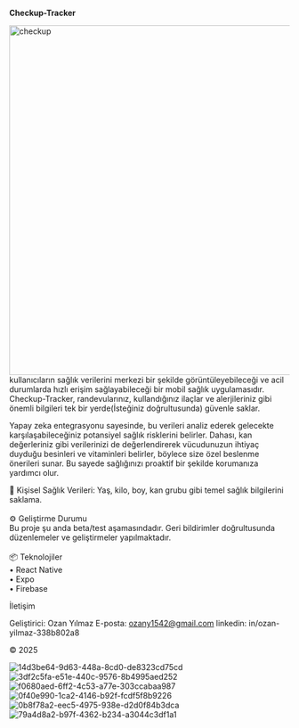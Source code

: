 <strong>Checkup-Tracker</strong><br />
	
<img width="1200" height="628" alt="checkup" src="https://github.com/user-attachments/assets/05b2a064-305b-49a4-9370-e5066c1ec30b" />
kullanıcıların sağlık verilerini merkezi bir şekilde görüntüleyebileceği ve acil durumlarda hızlı erişim sağlayabileceği bir mobil sağlık uygulamasıdır. Checkup-Tracker, randevularınız, kullandığınız ilaçlar ve alerjileriniz gibi önemli bilgileri tek bir yerde(İsteğiniz doğrultusunda) güvenle saklar.

Yapay zeka entegrasyonu sayesinde, bu verileri analiz ederek gelecekte karşılaşabileceğiniz potansiyel sağlık risklerini belirler. Dahası, kan değerleriniz gibi verilerinizi de değerlendirerek vücudunuzun ihtiyaç duyduğu besinleri ve vitaminleri belirler, böylece size özel beslenme önerileri sunar. Bu sayede sağlığınızı proaktif bir şekilde korumanıza yardımcı olur.

🧬 Kişisel Sağlık Verileri: Yaş, kilo, boy, kan grubu gibi temel sağlık bilgilerini saklama.<br>
<br>
⚙️ Geliştirme Durumu<br>
Bu proje şu anda beta/test aşamasındadır. Geri bildirimler doğrultusunda düzenlemeler ve geliştirmeler yapılmaktadır.
<br><br>
📦 Teknolojiler<br>
	•	React Native <br>
    •   Expo <br>
    •   Firebase <br>

İletişim

Geliştirici: Ozan Yılmaz
E-posta: ozany1542@gmail.com
linkedin: in/ozan-yilmaz-338b802a8

© 2025	

![14d3be64-9d63-448a-8cd0-de8323cd75cd](https://github.com/user-attachments/assets/35229d21-61b0-4830-83a3-9959c234e3bf)
![3df2c5fa-e51e-440c-9576-8b4995aed252](https://github.com/user-attachments/assets/aca693ef-a7ce-4dda-9f72-607ab34dbea5)
![f0680aed-6ff2-4c53-a77e-303ccabaa987](https://github.com/user-attachments/assets/d4589087-a922-4c82-a18f-6fc065f9bb3f)
![0f40e990-1ca2-4146-b92f-fcdf5f8b9226](https://github.com/user-attachments/assets/0b8b3304-18c0-42a4-8b6c-a50d10a0c50b)
![0b8f78a2-eec5-4975-938e-d2d0f84b3dca](https://github.com/user-attachments/assets/7ce8216f-9d34-4b55-bc20-a1463d2507ac)
![79a4d8a2-b97f-4362-b234-a3044c3df1a1](https://github.com/user-attachments/assets/d6f75202-3df7-43c6-9282-8601c611f3ce)


